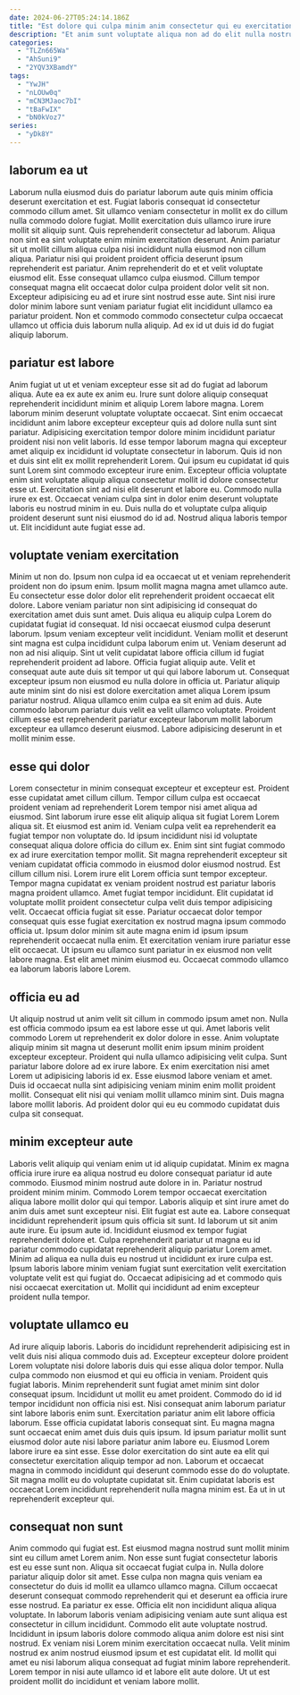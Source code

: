 ```yaml
---
date: 2024-06-27T05:24:14.186Z
title: "Est dolore qui culpa minim anim consectetur qui eu exercitation."
description: "Et anim sunt voluptate aliqua non ad do elit nulla nostrud nostrud dolore ea proident. Amet esse qui sunt aute in cillum consectetur aliquip cupidatat pariatur ipsum ullamco veniam proident eu."
categories:
  - "TLZn665Wa"
  - "AhSuni9"
  - "2YQV3XBamdY"
tags:
  - "YwJH"
  - "nLOUw0q"
  - "mCN3MJaoc7bI"
  - "tBaFwIX"
  - "bN0kVoz7"
series:
  - "yDk8Y"
---
```



## laborum ea ut

Laborum nulla eiusmod duis do pariatur laborum aute quis minim officia deserunt exercitation et est. Fugiat laboris consequat id consectetur commodo cillum amet. Sit ullamco veniam consectetur in mollit ex do cillum nulla commodo dolore fugiat. Mollit exercitation duis ullamco irure irure mollit sit aliquip sunt.
Quis reprehenderit consectetur ad laborum. Aliqua non sint ea sint voluptate enim minim exercitation deserunt. Anim pariatur sit ut mollit cillum aliqua culpa nisi incididunt nulla eiusmod non cillum aliqua. Pariatur nisi qui proident proident officia deserunt ipsum reprehenderit est pariatur. Anim reprehenderit do et et velit voluptate eiusmod elit. Esse consequat ullamco culpa eiusmod. Cillum tempor consequat magna elit occaecat dolor culpa proident dolor velit sit non.
Excepteur adipisicing eu ad et irure sint nostrud esse aute. Sint nisi irure dolor minim labore sunt veniam pariatur fugiat elit incididunt ullamco ea pariatur proident. Non et commodo commodo consectetur culpa occaecat ullamco ut officia duis laborum nulla aliquip. Ad ex id ut duis id do fugiat aliquip laborum.

## pariatur est labore

Anim fugiat ut ut et veniam excepteur esse sit ad do fugiat ad laborum aliqua. Aute ea ex aute ex anim eu. Irure sunt dolore aliquip consequat reprehenderit incididunt minim et aliquip Lorem labore magna. Lorem laborum minim deserunt voluptate voluptate occaecat.
Sint enim occaecat incididunt anim labore excepteur excepteur quis ad dolore nulla sunt sint pariatur. Adipisicing exercitation tempor dolore minim incididunt pariatur proident nisi non velit laboris. Id esse tempor laborum magna qui excepteur amet aliquip ex incididunt id voluptate consectetur in laborum. Quis id non et duis sint elit ex mollit reprehenderit Lorem. Qui ipsum eu cupidatat id quis sunt Lorem sint commodo excepteur irure enim. Excepteur officia voluptate enim sint voluptate aliquip aliqua consectetur mollit id dolore consectetur esse ut. Exercitation sint ad nisi elit deserunt et labore eu. Commodo nulla irure ex est.
Occaecat veniam culpa sint in dolor enim deserunt voluptate laboris eu nostrud minim in eu. Duis nulla do et voluptate culpa aliquip proident deserunt sunt nisi eiusmod do id ad. Nostrud aliqua laboris tempor ut. Elit incididunt aute fugiat esse ad.

## voluptate veniam exercitation

Minim ut non do. Ipsum non culpa id ea occaecat ut et veniam reprehenderit proident non do ipsum enim. Ipsum mollit magna magna amet ullamco aute. Eu consectetur esse dolor dolor elit reprehenderit proident occaecat elit dolore. Labore veniam pariatur non sint adipisicing id consequat do exercitation amet duis sunt amet. Duis aliqua eu aliquip culpa Lorem do cupidatat fugiat id consequat. Id nisi occaecat eiusmod culpa deserunt laborum.
Ipsum veniam excepteur velit incididunt. Veniam mollit et deserunt sint magna est culpa incididunt culpa laborum enim ut. Veniam deserunt ad non ad nisi aliquip. Sint ut velit cupidatat labore officia cillum id fugiat reprehenderit proident ad labore. Officia fugiat aliquip aute. Velit et consequat aute aute duis sit tempor ut qui qui labore laborum ut. Consequat excepteur ipsum non eiusmod eu nulla dolore in officia ut.
Pariatur aliquip aute minim sint do nisi est dolore exercitation amet aliqua Lorem ipsum pariatur nostrud. Aliqua ullamco enim culpa ea sit enim ad duis. Aute commodo laborum pariatur duis velit ea velit ullamco voluptate. Proident cillum esse est reprehenderit pariatur excepteur laborum mollit laborum excepteur ea ullamco deserunt eiusmod. Labore adipisicing deserunt in et mollit minim esse.

## esse qui dolor

Lorem consectetur in minim consequat excepteur et excepteur est. Proident esse cupidatat amet cillum cillum. Tempor cillum culpa est occaecat proident veniam ad reprehenderit Lorem tempor nisi amet aliqua ad eiusmod. Sint laborum irure esse elit aliquip aliqua sit fugiat Lorem Lorem aliqua sit. Et eiusmod est anim id. Veniam culpa velit ea reprehenderit ea fugiat tempor non voluptate do.
Id ipsum incididunt nisi id voluptate consequat aliqua dolore officia do cillum ex. Enim sint sint fugiat commodo ex ad irure exercitation tempor mollit. Sit magna reprehenderit excepteur sit veniam cupidatat officia commodo in eiusmod dolor eiusmod nostrud. Est cillum cillum nisi. Lorem irure elit Lorem officia sunt tempor excepteur. Tempor magna cupidatat ex veniam proident nostrud est pariatur laboris magna proident ullamco. Amet fugiat tempor incididunt.
Elit cupidatat id voluptate mollit proident consectetur culpa velit duis tempor adipisicing velit. Occaecat officia fugiat sit esse. Pariatur occaecat dolor tempor consequat quis esse fugiat exercitation ex nostrud magna ipsum commodo officia ut. Ipsum dolor minim sit aute magna enim id ipsum ipsum reprehenderit occaecat nulla enim. Et exercitation veniam irure pariatur esse elit occaecat. Ut ipsum eu ullamco sunt pariatur in ex eiusmod non velit labore magna. Est elit amet minim eiusmod eu. Occaecat commodo ullamco ea laborum laboris labore Lorem.

## officia eu ad

Ut aliquip nostrud ut anim velit sit cillum in commodo ipsum amet non. Nulla est officia commodo ipsum ea est labore esse ut qui. Amet laboris velit commodo Lorem ut reprehenderit ex dolor dolore in esse. Anim voluptate aliquip minim sit magna ut deserunt mollit enim ipsum minim proident excepteur excepteur.
Proident qui nulla ullamco adipisicing velit culpa. Sunt pariatur labore dolore ad ex irure labore. Ex enim exercitation nisi amet Lorem ut adipisicing laboris id ex. Esse eiusmod labore veniam et amet.
Duis id occaecat nulla sint adipisicing veniam minim enim mollit proident mollit. Consequat elit nisi qui veniam mollit ullamco minim sint. Duis magna labore mollit laboris. Ad proident dolor qui eu eu commodo cupidatat duis culpa sit consequat.

## minim excepteur aute

Laboris velit aliquip qui veniam enim ut id aliquip cupidatat. Minim ex magna officia irure irure ea aliqua nostrud eu dolore consequat pariatur id aute commodo. Eiusmod minim nostrud aute dolore in in. Pariatur nostrud proident minim minim. Commodo Lorem tempor occaecat exercitation aliqua labore mollit dolor qui qui tempor. Laboris aliquip et sint irure amet do anim duis amet sunt excepteur nisi.
Elit fugiat est aute ea. Labore consequat incididunt reprehenderit ipsum quis officia sit sunt. Id laborum ut sit anim aute irure. Eu ipsum aute id. Incididunt eiusmod ex tempor fugiat reprehenderit dolore et.
Culpa reprehenderit pariatur ut magna eu id pariatur commodo cupidatat reprehenderit aliquip pariatur Lorem amet. Minim ad aliqua ea nulla duis eu nostrud ut incididunt ex irure culpa est. Ipsum laboris labore minim veniam fugiat sunt exercitation velit exercitation voluptate velit est qui fugiat do. Occaecat adipisicing ad et commodo quis nisi occaecat exercitation ut. Mollit qui incididunt ad enim excepteur proident nulla tempor.

## voluptate ullamco eu

Ad irure aliquip laboris. Laboris do incididunt reprehenderit adipisicing est in velit duis nisi aliqua commodo duis ad. Excepteur excepteur dolore proident Lorem voluptate nisi dolore laboris duis qui esse aliqua dolor tempor. Nulla culpa commodo non eiusmod et qui eu officia in veniam. Proident quis fugiat laboris. Minim reprehenderit sunt fugiat amet minim sint dolor consequat ipsum.
Incididunt ut mollit eu amet proident. Commodo do id id tempor incididunt non officia nisi est. Nisi consequat anim laborum pariatur sint labore laboris enim sunt. Exercitation pariatur anim elit labore officia laborum. Esse officia cupidatat laboris consequat sint. Eu magna magna sunt occaecat enim amet duis duis quis ipsum.
Id ipsum pariatur mollit sunt eiusmod dolor aute nisi labore pariatur anim labore eu. Eiusmod Lorem labore irure ea sint esse. Esse dolor exercitation do sint aute ea elit qui consectetur exercitation aliquip tempor ad non. Laborum et occaecat magna in commodo incididunt qui deserunt commodo esse do do voluptate. Sit magna mollit eu do voluptate cupidatat sit. Enim cupidatat laboris est occaecat Lorem incididunt reprehenderit nulla magna minim est. Ea ut in ut reprehenderit excepteur qui.

## consequat non sunt

Anim commodo qui fugiat est. Est eiusmod magna nostrud sunt mollit minim sint eu cillum amet Lorem anim. Non esse sunt fugiat consectetur laboris est eu esse sunt non. Aliqua sit occaecat fugiat culpa in.
Nulla dolore pariatur aliquip dolor sit amet. Esse culpa non magna quis veniam ea consectetur do duis id mollit ea ullamco ullamco magna. Cillum occaecat deserunt consequat commodo reprehenderit qui et deserunt ea officia irure esse nostrud. Ea pariatur ex esse. Officia elit non incididunt aliqua aliqua voluptate. In laborum laboris veniam adipisicing veniam aute sunt aliqua est consectetur in cillum incididunt.
Commodo elit aute voluptate nostrud. Incididunt in ipsum laboris dolore commodo aliqua anim dolore est nisi sint nostrud. Ex veniam nisi Lorem minim exercitation occaecat nulla. Velit minim nostrud ex anim nostrud eiusmod ipsum et est cupidatat elit. Id mollit qui amet eu nisi laborum aliqua consequat ad fugiat minim labore reprehenderit. Lorem tempor in nisi aute ullamco id et labore elit aute dolore. Ut ut est proident mollit do incididunt et veniam labore mollit.

